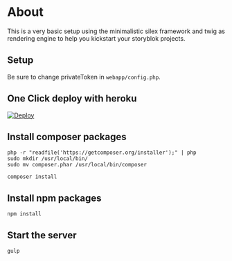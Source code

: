 # About

This is a very basic setup using the minimalistic silex framework and twig as rendering engine to help you kickstart your storyblok projects.

## Setup

Be sure to change privateToken in `webapp/config.php`.

## One Click deploy with heroku

[![Deploy](https://www.herokucdn.com/deploy/button.svg)](https://heroku.com/deploy)

## Install composer packages

```
php -r "readfile('https://getcomposer.org/installer');" | php
sudo mkdir /usr/local/bin/
sudo mv composer.phar /usr/local/bin/composer

composer install
```

## Install npm packages

```
npm install
```

## Start the server

```
gulp
```
